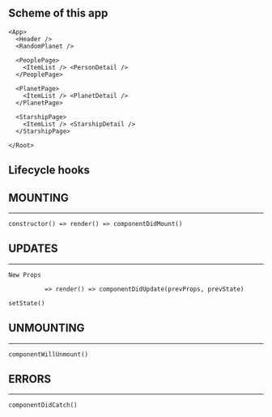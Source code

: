 ## Scheme of this app


    <App>
      <Header />
      <RandomPlanet />

      <PeoplePage>
        <ItemList /> <PersonDetail />
      </PeoplePage>

      <PlanetPage>
        <ItemList /> <PlanetDetail />
      </PlanetPage>

      <StarshipPage>
        <ItemList /> <StarshipDetail />
      </StarshipPage>

    </Root>


## Lifecycle hooks

## MOUNTING
------

    constructor() => render() => componentDidMount()

## UPDATES
-------
    New Props

              => render() => componentDidUpdate(prevProps, prevState)

    setState()


## UNMOUNTING
----------

    componentWillUnmount()



## ERRORS
------

    componentDidCatch()

